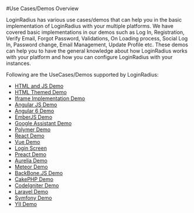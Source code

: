 #Use Cases/Demos Overview 

LoginRadius has various use cases/demos that can help you in the basic implementation of LoginRadius with your multiple platforms. We have covered basic implementations in our demos such as Log In, Registration, Verify Email, Forgot Password, Validations, On Loading process, Social Log In, Password change, Email Management, Update Profile etc. These demos can help you to have the general knowledge about how LoginRadius works with your platform and how you can configure LoginRadius with your instances.

Following are the UseCases/Demos supported by LoginRadius:

* [HTML and JS Demo](https://www.loginradius.com/docs/api/v2/deployment/demos/html-and-js-demo)
* [HTML Themed Demo](https://www.loginradius.com/docs/api/v2/deployment/demos/html-themed-demo)
* [Iframe Implementation Demo](https://www.loginradius.com/docs/api/v2/deployment/demos/iframe-implementation-demo)
* [Angular JS Demo](https://www.loginradius.com/docs/api/v2/deployment/demos/angularjs-demo)
* [Angular 6 Demo](https://www.loginradius.com/docs/api/v2/deployment/demos/angular-6-demo)
* [EmberJS Demo](https://www.loginradius.com/docs/api/v2/deployment/demos/emberjs-demo)
* [Google Assistant Demo](https://www.loginradius.com/docs/api/v2/deployment/demos/google-assistant-demo)
* [Polymer Demo](https://www.loginradius.com/docs/api/v2/deployment/demos/polymer-demo)
* [React Demo](https://www.loginradius.com/docs/api/v2/deployment/demos/react-demo)
* [Vue Demo](https://www.loginradius.com/docs/api/v2/deployment/demos/vue-demo)
* [Login Screen](https://www.loginradius.com/docs/api/v2/deployment/demos/login-screen)
* [Preact Demo](https://www.loginradius.com/docs/api/v2/deployment/demos/preact-demo)
* [Aurelia Demo](https://www.loginradius.com/docs/api/v2/deployment/demos/aurelia-demo)
* [Meteor Demo](https://www.loginradius.com/docs/api/v2/deployment/demos/meteor-demo)
* [BackBone.JS Demo](https://www.loginradius.com/docs/api/v2/deployment/demos/backbonejs-demo)
* [CakePHP Demo](https://www.loginradius.com/docs/api/v2/deployment/demos/cakephp-demo)
* [CodeIgniter Demo](https://www.loginradius.com/docs/api/v2/deployment/demos/codeigniter-demo)
* [Laravel Demo](https://www.loginradius.com/docs/api/v2/deployment/demos/laravel-demo)
* [Symfony Demo](https://www.loginradius.com/docs/libraries/demos/symfony-demo/)
* [YII Demo](https://www.loginradius.com/docs/api/v2/deployment/demos/yii-demo)

